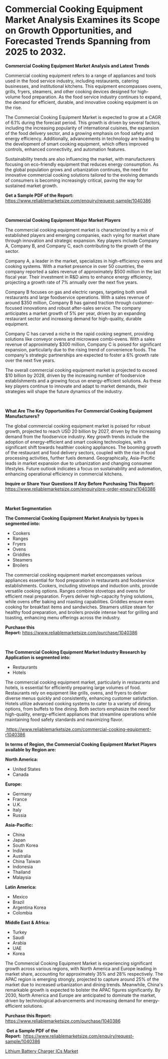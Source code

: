 <p><h1>Commercial Cooking Equipment Market Analysis Examines its Scope on Growth Opportunities, and Forecasted Trends Spanning from 2025 to 2032.</h1></p><p><strong>Commercial Cooking Equipment Market Analysis and Latest Trends</strong></p>
<p><p>Commercial cooking equipment refers to a range of appliances and tools used in the food service industry, including restaurants, catering businesses, and institutional kitchens. This equipment encompasses ovens, grills, fryers, steamers, and other cooking devices designed for high-volume food preparation. As the food service industry continues to expand, the demand for efficient, durable, and innovative cooking equipment is on the rise.</p><p>The Commercial Cooking Equipment Market is expected to grow at a CAGR of 6.1% during the forecast period. This growth is driven by several factors, including the increasing popularity of international cuisines, the expansion of the food delivery sector, and a growing emphasis on food safety and energy efficiency. Additionally, advancements in technology are leading to the development of smart cooking equipment, which offers improved controls, enhanced connectivity, and automation features. </p><p>Sustainability trends are also influencing the market, with manufacturers focusing on eco-friendly equipment that reduces energy consumption. As the global population grows and urbanization continues, the need for innovative commercial cooking solutions tailored to the evolving demands of consumers is becoming increasingly critical, paving the way for sustained market growth.</p></p>
<p><strong>Get a Sample PDF of the Report:&nbsp;</strong> <a href="https://www.reliablemarketsize.com/enquiry/request-sample/1040386?utm_campaign=2314&utm_medium=2&utm_source=Github&utm_content=ia&utm_term=16022025&utm_id=commercial-cooking-equipment">https://www.reliablemarketsize.com/enquiry/request-sample/1040386</a></p>
<p>&nbsp;</p>
<p><strong>Commercial Cooking Equipment Major Market Players</strong></p>
<p><p>The commercial cooking equipment market is characterized by a mix of established players and emerging companies, each vying for market share through innovation and strategic expansion. Key players include Company A, Company B, and Company C, each contributing to the growth of the sector.</p><p>Company A, a leader in the market, specializes in high-efficiency ovens and cooking systems. With a market presence in over 50 countries, the company reported a sales revenue of approximately $500 million in the last fiscal year. Their investment in R&D aims to enhance energy efficiency, projecting a growth rate of 7% annually over the next five years.</p><p>Company B focuses on gas and electric ranges, targeting both small restaurants and large foodservice operations. With a sales revenue of around $350 million, Company B has gained traction through customer-focused innovations and robust after-sales service. The company anticipates a market growth of 5% per year, driven by an expanding restaurant sector and increasing demand for high-quality, durable equipment.</p><p>Company C has carved a niche in the rapid cooking segment, providing solutions like conveyor ovens and microwave combi-ovens. With a sales revenue of approximately $300 million, Company C is poised for significant expansion, particularly due to the rising trend of convenience foods. The company's strategic partnerships are expected to foster a 6% growth rate over the next five years.</p><p>The overall commercial cooking equipment market is projected to exceed $10 billion by 2028, driven by the increasing number of foodservice establishments and a growing focus on energy-efficient solutions. As these key players continue to innovate and adapt to market demands, their strategies will shape the future dynamics of the industry.</p></p>
<p>&nbsp;</p>
<p><strong>What Are The Key Opportunities For Commercial Cooking Equipment Manufacturers?</strong></p>
<p><p>The global commercial cooking equipment market is poised for robust growth, projected to reach USD 20 billion by 2027, driven by the increasing demand from the foodservice industry. Key growth trends include the adoption of energy-efficient and smart cooking technologies, with a significant shift towards healthier cooking appliances. The booming growth of the restaurant and food delivery sectors, coupled with the rise in food processing activities, further fuels demand. Geographically, Asia-Pacific leads in market expansion due to urbanization and changing consumer lifestyles. Future outlook indicates a focus on sustainability and automation, enhancing operational efficiency in commercial kitchens.</p></p>
<p><strong>Inquire or Share Your Questions If Any Before Purchasing This Report:</strong> <a href="https://www.reliablemarketsize.com/enquiry/pre-order-enquiry/1040386?utm_campaign=2314&utm_medium=2&utm_source=Github&utm_content=ia&utm_term=16022025&utm_id=commercial-cooking-equipment">https://www.reliablemarketsize.com/enquiry/pre-order-enquiry/1040386</a></p>
<p>&nbsp;</p>
<p><strong>Market Segmentation</strong></p>
<p><strong>The Commercial Cooking Equipment Market Analysis by types is segmented into:</strong></p>
<p><ul><li>Cookers</li><li>Ranges</li><li>Fryers</li><li>Ovens</li><li>Griddles</li><li>Steamers</li><li>Broilers</li></ul></p>
<p><p>The commercial cooking equipment market encompasses various appliances essential for food preparation in restaurants and foodservice establishments. Cookers, including stovetops and induction units, provide versatile cooking options. Ranges combine stovetops and ovens for efficient meal preparation. Fryers deliver high-capacity frying solutions, while ovens offer baking and roasting capabilities. Griddles ensure even cooking for breakfast items and sandwiches. Steamers utilize steam for healthy food preparation, and broilers provide intense heat for grilling and toasting, enhancing menu offerings across the industry.</p></p>
<p><strong>Purchase this Report:&nbsp;</strong><a href="https://www.reliablemarketsize.com/purchase/1040386?utm_campaign=2314&utm_medium=2&utm_source=Github&utm_content=ia&utm_term=16022025&utm_id=commercial-cooking-equipment">https://www.reliablemarketsize.com/purchase/1040386</a></p>
<p>&nbsp;</p>
<p><strong>The Commercial Cooking Equipment Market Industry Research by Application is segmented into:</strong></p>
<p><ul><li>Restaurants</li><li>Hotels</li></ul></p>
<p><p>The commercial cooking equipment market, particularly in restaurants and hotels, is essential for efficiently preparing large volumes of food. Restaurants rely on equipment like grills, ovens, and fryers to deliver diverse menus quickly and consistently, enhancing customer satisfaction. Hotels utilize advanced cooking systems to cater to a variety of dining options, from buffets to fine dining. Both sectors emphasize the need for high-quality, energy-efficient appliances that streamline operations while maintaining food safety standards and maximizing flavor.</p></p>
<p><a href="https://www.reliablemarketsize.com/commercial-cooking-equipment-r1040386?utm_campaign=2314&utm_medium=2&utm_source=Github&utm_content=ia&utm_term=16022025&utm_id=commercial-cooking-equipment">&nbsp;https://www.reliablemarketsize.com/commercial-cooking-equipment-r1040386</a></p>
<p><strong>In terms of Region, the Commercial Cooking Equipment Market Players available by Region are:</strong></p>
<p>
    <p> <strong> North America: </strong>
        <ul>
            <li>United States</li>
            <li>Canada</li>
        </ul>
        </p> 
    <p> <strong> Europe: </strong>
        <ul>
            <li>Germany</li>
            <li>France</li>
            <li>U.K.</li>
            <li>Italy</li>
            <li>Russia</li>
        </ul>
        </p> 
    <p> <strong> Asia-Pacific: </strong>
        <ul>
            <li>China</li>
            <li>Japan</li>
            <li>South Korea</li>
            <li>India</li>
            <li>Australia</li>
            <li>China Taiwan</li>
            <li>Indonesia</li>
            <li>Thailand</li>
            <li>Malaysia</li>
        </ul>
        </p> 
    <p> <strong> Latin America: </strong>
        <ul>
            <li>Mexico</li>
            <li>Brazil</li>
            <li>Argentina Korea</li>
            <li>Colombia</li>
        </ul>
        </p> 
    <p> <strong> Middle East & Africa: </strong>
        <ul>
            <li>Turkey</li>
            <li>Saudi</li>
            <li>Arabia</li>
            <li>UAE</li>
            <li>Korea</li>
        </ul>
    </p>
    </p>
<p><p>The Commercial Cooking Equipment Market is experiencing significant growth across various regions, with North America and Europe leading in market share, accounting for approximately 35% and 28% respectively. The APAC region is emerging strongly, projected to capture around 25% of the market due to increased urbanization and dining trends. Meanwhile, China's remarkable growth is expected to bolster the APAC figures significantly. By 2030, North America and Europe are anticipated to dominate the market, driven by technological advancements and increasing demand for energy-efficient solutions.</p></p>
<p><strong>Purchase this Report: </strong><a href="https://www.reliablemarketsize.com/purchase/1040386?utm_campaign=2314&utm_medium=2&utm_source=Github&utm_content=ia&utm_term=16022025&utm_id=commercial-cooking-equipment">https://www.reliablemarketsize.com/purchase/1040386</a></p>
<p>&nbsp;<strong>Get a Sample PDF of the Report:&nbsp;&nbsp;</strong><a href="https://www.reliablemarketsize.com/enquiry/request-sample/1040386?utm_campaign=2314&utm_medium=2&utm_source=Github&utm_content=ia&utm_term=16022025&utm_id=commercial-cooking-equipment">https://www.reliablemarketsize.com/enquiry/request-sample/1040386</a></p>
<p><strong></strong></p>
<p><p><a href="https://github.com/lehumiston1971679/Market-Research-Report-List-1/blob/main/lithium-battery-charger-ics-market.md?utm_campaign=2314&utm_medium=2&utm_source=Github&utm_content=ia&utm_term=16022025&utm_id=commercial-cooking-equipment">Lithium Battery Charger ICs Market</a></p></p>